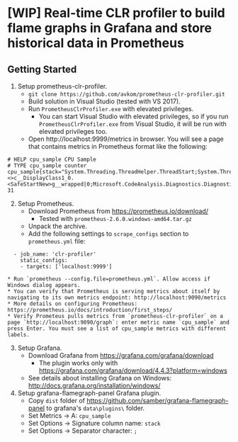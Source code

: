 # [WIP] Real-time CLR profiler to build flame graphs in Grafana and store historical data in Prometheus

## Getting Started

1. Setup prometheus-clr-profiler.
    * `git clone https://github.com/avkom/prometheus-clr-profiler.git`
    * Build solution in Visual Studio (tested with VS 2017).
    * Run `PrometheusClrProfiler.exe` with elevated privileges. 
      * You can start Visual Studio with elevated privileges, so if you run `PrometheusClrProfiler.exe` from Visual Studio, it will be run with elevated privileges too.
    * Open http://localhost:9999/metrics in browser. You will see a page that contains metrics in Prometheus format like the following:
```
# HELP cpu_sample CPU Sample
# TYPE cpu_sample counter
cpu_sample{stack="System.Threading.ThreadHelper.ThreadStart;System.Threading.ExecutionContext.Run;System.Threading.ExecutionContext.Run;System.Threading.ExecutionContext.RunInternal;System.Threading.ThreadHelper.ThreadStart_Context;System.Threading.Tasks.ThreadPoolTaskScheduler.LongRunningThreadWork;System.Threading.Tasks.Task.ExecuteEntry;System.Threading.Tasks.Task.ExecuteWithThreadLocal;System.Threading.ExecutionContext.Run;System.Threading.ExecutionContext.RunInternal;System.Threading.Tasks.Task.ExecutionContextCallback;System.Threading.Tasks.Task.Execute;System.Threading.Tasks.Task.InnerInvoke;Roslyn.Utilities.TaskFactoryExtensions+<>c__DisplayClass1_0.<SafeStartNew>g__wrapped|0;Microsoft.CodeAnalysis.Diagnostics.DiagnosticEventTaskScheduler.Start;System.Collections.Concurrent.BlockingCollection<System.__Canon>.Take;System.Collections.Concurrent.BlockingCollection<System.__Canon>.TryTake;System.Collections.Concurrent.BlockingCollection<System.__Canon>.TryTakeWithNoTimeValidation;System.Threading.SemaphoreSlim.Wait;System.Threading.SemaphoreSlim.WaitUntilCountOrTimeout;System.Threading.Monitor.Wait;System.Threading.Monitor.ObjWait"} 31
```
2. Setup Prometheus.
    * Download Prometheus from https://prometheus.io/download/
      * Tested with `prometheus-2.6.0.windows-amd64.tar.gz`
    * Unpack the archive.
    * Add the following settings to `scrape_configs` section to `prometheus.yml` file:
```
  - job_name: 'clr-profiler'
    static_configs:
    - targets: ['localhost:9999']
```
    * Run `prometheus --config.file=prometheus.yml`. Allow access if Windows dialog appears.
    * You can verify that Prometheus is serving metrics about itself by navigating to its own metrics endpoint: http://localhost:9090/metrics
    * More details on configuring Prometheus: https://prometheus.io/docs/introduction/first_steps/
    * Verify Prometeus pulls metrics from `prometheus-clr-profiler` on a page `http://localhost:9090/graph`: enter metric name `cpu_sample` and press Enter. You must see a list of cpu_sample metrics with different labels.
3. Setup Grafana.
    * Download Grafana from https://grafana.com/grafana/download
      * The plugin works only with https://grafana.com/grafana/download/4.4.3?platform=windows
    * See details about installing Grafana on Windows: http://docs.grafana.org/installation/windows/
4. Setup grafana-flamegraph-panel Grafana plugin.
    * Copy `dist` folder of https://github.com/samber/grafana-flamegraph-panel to grafana's `data\plugins\` folder.
    * Set Metrics -> A: `cpu_sample`
    * Set Options -> Signature column name: `stack`
    * Set Options -> Separator character: `;`
